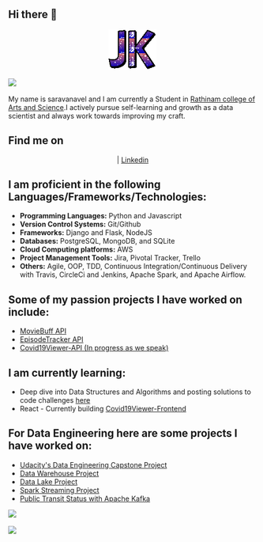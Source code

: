 ## Hi there 👋

<p align="center">
  <img src="https://raw.githubusercontent.com/jonathankamau/jonathankamau/master/resources/images/my-initials.gif"/>
</p>

![](https://komarev.com/ghpvc/?username=saravana611&color=blue&style=plastic)

My name is saravanavel and I am currently a Student in [Rathinam college of Arts and Science](https://www.rathinamcollege.edu.in/).I actively pursue self-learning and growth as a data scientist and always work towards improving my craft.

## Find me on 
<p align="center">| 
  <a href="https://www.linkedin.com/in/saravanavel-v-24bb101a7" target="_blank">Linkedin</a>
</p>

## I am proficient in the following Languages/Frameworks/Technologies:

- <strong>Programming Languages:</strong> Python and Javascript
- <strong>Version Control Systems:</strong> Git/Github
- <strong>Frameworks:</strong> Django and Flask, NodeJS 
- <strong>Databases:</strong> PostgreSQL, MongoDB, and SQLite
- <strong>Cloud Computing platforms:</strong> AWS 
- <strong>Project Management Tools:</strong> Jira, Pivotal Tracker, Trello
- <strong>Others:</strong> Agile, OOP, TDD, Continuous Integration/Continuous Delivery with Travis, CircleCi and Jenkins, Apache Spark, and Apache Airflow.


## Some of my passion projects I have worked on include:
<ul>
<li><a href="https://github.com/jonathankamau/MovieBuff-API" target="_blank">MovieBuff API</a></li>
<li><a href="https://github.com/jonathankamau/EpisodeTracker-API" target="_blank">EpisodeTracker API</a></li>
<li><a href="https://github.com/jonathankamau/Covid19Viewer-API" target="_blank">Covid19Viewer-API (In progress as we speak)</a></li>
</ul>

## I am currently learning:
- Deep dive into Data Structures and Algorithms and posting solutions to code challenges <a href="https://github.com/jonathankamau/technical_tests" target="_blank">here</a>
- React - Currently building <a href="https://github.com/jonathankamau/Covid19Viewer-Frontend" target="_blank">Covid19Viewer-Frontend</a>

## For Data Engineering here are some projects I have worked on:
<ul>
<li><a href="https://github.com/jonathankamau/udend-capstone-project" target="_blank">Udacity's Data Engineering Capstone Project</a></li>
<li><a href="https://github.com/jonathankamau/udend-data-warehouse-project" target="_blank">Data Warehouse Project</a></li>
<li><a href="https://github.com/jonathankamau/udacity-data-lake-project" target="_blank">Data Lake Project</a></li>
<li><a href="https://github.com/jonathankamau/udacity-spark-streaming-project" target="_blank">Spark Streaming Project</a></li>
<li><a href="https://github.com/jonathankamau/public-transportation-project" target="_blank">Public Transit Status with Apache Kafka</a></li>
</ul>



<p align="middle right">
  <img src="https://github-readme-stats.vercel.app/api?username=saravana611&show_icons=true&theme=blue-green"/>
</p>
 <p align="middle left">
  <img src="https://github-readme-stats.vercel.app/api/top-langs/?username=saravana611&theme=blue-green"/>
</p>



